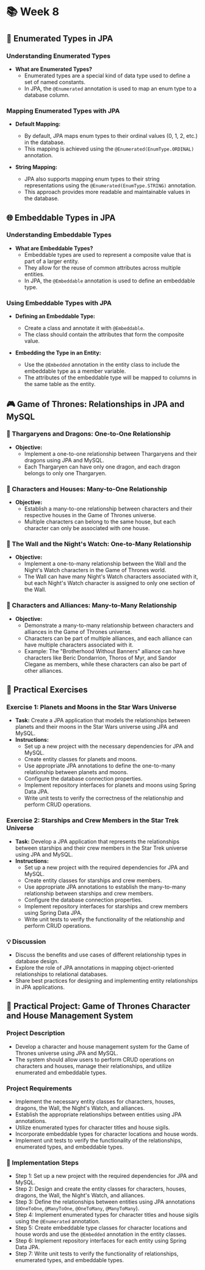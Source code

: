 # 📚 Week 8

## 🔢 Enumerated Types in JPA

### Understanding Enumerated Types
- **What are Enumerated Types?**
  - Enumerated types are a special kind of data type used to define a set of named constants.
  - In JPA, the `@Enumerated` annotation is used to map an enum type to a database column.

### Mapping Enumerated Types with JPA
- **Default Mapping:**
  - By default, JPA maps enum types to their ordinal values (0, 1, 2, etc.) in the database.
  - This mapping is achieved using the `@Enumerated(EnumType.ORDINAL)` annotation.

- **String Mapping:**
  - JPA also supports mapping enum types to their string representations using the `@Enumerated(EnumType.STRING)` annotation.
  - This approach provides more readable and maintainable values in the database.

## 🌐 Embeddable Types in JPA

### Understanding Embeddable Types
- **What are Embeddable Types?**
  - Embeddable types are used to represent a composite value that is part of a larger entity.
  - They allow for the reuse of common attributes across multiple entities.
  - In JPA, the `@Embeddable` annotation is used to define an embeddable type.

### Using Embeddable Types with JPA
- **Defining an Embeddable Type:**
  - Create a class and annotate it with `@Embeddable`.
  - The class should contain the attributes that form the composite value.

- **Embedding the Type in an Entity:**
  - Use the `@Embedded` annotation in the entity class to include the embeddable type as a member variable.
  - The attributes of the embeddable type will be mapped to columns in the same table as the entity.

## 🎮 Game of Thrones: Relationships in JPA and MySQL

### 🐉 Thargaryens and Dragons: One-to-One Relationship
- **Objective:**
  - Implement a one-to-one relationship between Thargaryens and their dragons using JPA and MySQL.
  - Each Thargaryen can have only one dragon, and each dragon belongs to only one Thargaryen.

### 🏰 Characters and Houses: Many-to-One Relationship
- **Objective:**
  - Establish a many-to-one relationship between characters and their respective houses in the Game of Thrones universe.
  - Multiple characters can belong to the same house, but each character can only be associated with one house.

### 🧱 The Wall and the Night's Watch: One-to-Many Relationship
- **Objective:**
  - Implement a one-to-many relationship between the Wall and the Night's Watch characters in the Game of Thrones world.
  - The Wall can have many Night's Watch characters associated with it, but each Night's Watch character is assigned to only one section of the Wall.

### 🤝 Characters and Alliances: Many-to-Many Relationship
- **Objective:**
  - Demonstrate a many-to-many relationship between characters and alliances in the Game of Thrones universe.
  - Characters can be part of multiple alliances, and each alliance can have multiple characters associated with it.
  - Example: The "Brotherhood Without Banners" alliance can have characters like Beric Dondarrion, Thoros of Myr, and Sandor Clegane as members, while these characters can also be part of other alliances.

## 🎨 Practical Exercises

### Exercise 1: Planets and Moons in the Star Wars Universe
- **Task:** Create a JPA application that models the relationships between planets and their moons in the Star Wars universe using JPA and MySQL.
- **Instructions:**
  - Set up a new project with the necessary dependencies for JPA and MySQL.
  - Create entity classes for planets and moons.
  - Use appropriate JPA annotations to define the one-to-many relationship between planets and moons.
  - Configure the database connection properties.
  - Implement repository interfaces for planets and moons using Spring Data JPA.
  - Write unit tests to verify the correctness of the relationship and perform CRUD operations.

### Exercise 2: Starships and Crew Members in the Star Trek Universe
- **Task:** Develop a JPA application that represents the relationships between starships and their crew members in the Star Trek universe using JPA and MySQL.
- **Instructions:**
  - Set up a new project with the required dependencies for JPA and MySQL.
  - Create entity classes for starships and crew members.
  - Use appropriate JPA annotations to establish the many-to-many relationship between starships and crew members.
  - Configure the database connection properties.
  - Implement repository interfaces for starships and crew members using Spring Data JPA.
  - Write unit tests to verify the functionality of the relationship and perform CRUD operations.

### 💡 Discussion
- Discuss the benefits and use cases of different relationship types in database design.
- Explore the role of JPA annotations in mapping object-oriented relationships to relational databases.
- Share best practices for designing and implementing entity relationships in JPA applications.

## 🧩 Practical Project: Game of Thrones Character and House Management System

### Project Description
- Develop a character and house management system for the Game of Thrones universe using JPA and MySQL.
- The system should allow users to perform CRUD operations on characters and houses, manage their relationships, and utilize enumerated and embeddable types.

### Project Requirements
- Implement the necessary entity classes for characters, houses, dragons, the Wall, the Night's Watch, and alliances.
- Establish the appropriate relationships between entities using JPA annotations.
- Utilize enumerated types for character titles and house sigils.
- Incorporate embeddable types for character locations and house words.
- Implement unit tests to verify the functionality of the relationships, enumerated types, and embeddable types.

### 🚀 Implementation Steps
- Step 1: Set up a new project with the required dependencies for JPA and MySQL.
- Step 2: Design and create the entity classes for characters, houses, dragons, the Wall, the Night's Watch, and alliances.
- Step 3: Define the relationships between entities using JPA annotations (`@OneToOne`, `@ManyToOne`, `@OneToMany`, `@ManyToMany`).
- Step 4: Implement enumerated types for character titles and house sigils using the `@Enumerated` annotation.
- Step 5: Create embeddable type classes for character locations and house words and use the `@Embedded` annotation in the entity classes.
- Step 6: Implement repository interfaces for each entity using Spring Data JPA.
- Step 7: Write unit tests to verify the functionality of relationships, enumerated types, and embeddable types.


